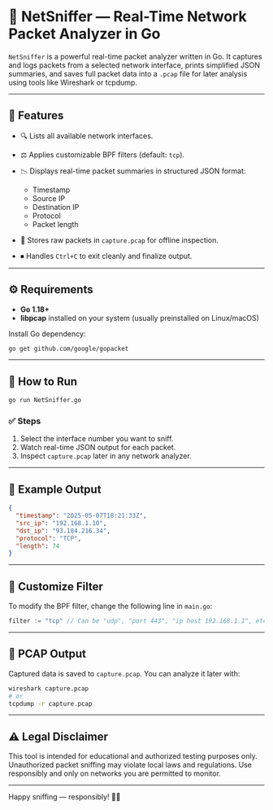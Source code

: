 # 📡 NetSniffer — Real-Time Network Packet Analyzer in Go

`NetSniffer` is a powerful real-time packet analyzer written in Go. It captures and logs packets from a selected network interface, prints simplified JSON summaries, and saves full packet data into a `.pcap` file for later analysis using tools like Wireshark or tcpdump.

---

## 🚀 Features

* 🔍 Lists all available network interfaces.
* ⚖️ Applies customizable BPF filters (default: `tcp`).
* 📉 Displays real-time packet summaries in structured JSON format:

  * Timestamp
  * Source IP
  * Destination IP
  * Protocol
  * Packet length
* 📃 Stores raw packets in `capture.pcap` for offline inspection.
* ⏹ Handles `Ctrl+C` to exit cleanly and finalize output.

---

## ⚙️ Requirements

* **Go 1.18+**
* **libpcap** installed on your system (usually preinstalled on Linux/macOS)

Install Go dependency:

```bash
go get github.com/google/gopacket
```

---

## 🦖 How to Run

```bash
go run NetSniffer.go
```

### ✅ Steps

1. Select the interface number you want to sniff.
2. Watch real-time JSON output for each packet.
3. Inspect `capture.pcap` later in any network analyzer.

---

## 📅 Example Output

```json
{
  "timestamp": "2025-05-07T18:21:33Z",
  "src_ip": "192.168.1.10",
  "dst_ip": "93.184.216.34",
  "protocol": "TCP",
  "length": 74
}
```

---

## 🔧 Customize Filter

To modify the BPF filter, change the following line in `main.go`:

```go
filter := "tcp" // Can be "udp", "port 443", "ip host 192.168.1.1", etc.
```

---

## 📂 PCAP Output

Captured data is saved to `capture.pcap`. You can analyze it later with:

```bash
wireshark capture.pcap
# or
tcpdump -r capture.pcap
```

---

## ⚠️ Legal Disclaimer

This tool is intended for educational and authorized testing purposes only. Unauthorized packet sniffing may violate local laws and regulations. Use responsibly and only on networks you are permitted to monitor.

---

Happy sniffing — responsibly! 🤌🚀
